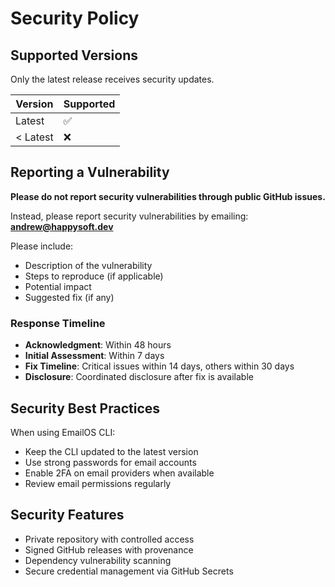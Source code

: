 # Security Policy

## Supported Versions

Only the latest release receives security updates.

| Version | Supported          |
| ------- | ------------------ |
| Latest  | :white_check_mark: |
| < Latest| :x:                |

## Reporting a Vulnerability

**Please do not report security vulnerabilities through public GitHub issues.**

Instead, please report security vulnerabilities by emailing: **andrew@happysoft.dev**

Please include:
- Description of the vulnerability
- Steps to reproduce (if applicable)
- Potential impact
- Suggested fix (if any)

### Response Timeline

- **Acknowledgment**: Within 48 hours
- **Initial Assessment**: Within 7 days  
- **Fix Timeline**: Critical issues within 14 days, others within 30 days
- **Disclosure**: Coordinated disclosure after fix is available

## Security Best Practices

When using EmailOS CLI:
- Keep the CLI updated to the latest version
- Use strong passwords for email accounts
- Enable 2FA on email providers when available
- Review email permissions regularly

## Security Features

- Private repository with controlled access
- Signed GitHub releases with provenance
- Dependency vulnerability scanning
- Secure credential management via GitHub Secrets
